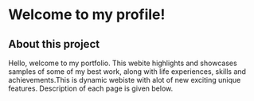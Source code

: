 # Welcome to my profile!
## About this project

Hello, welcome to my portfolio. This webite highlights and showcases samples of some of my best work, along with life experiences, skills and achievements.This is dynamic webiste with alot of new exciting unique features. Description of each page is given below. 
